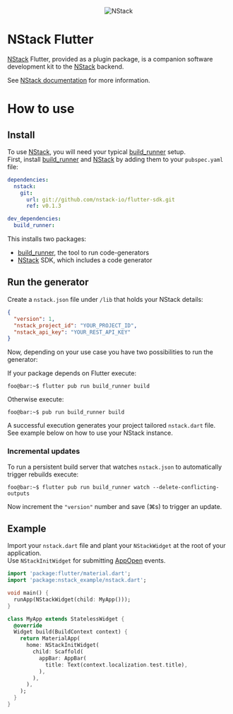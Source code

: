 <p align="center">
<img src="https://avatars0.githubusercontent.com/u/52704796" alt="NStack"/>
</p>

# NStack Flutter

[NStack] Flutter, provided as a plugin package, is a companion software development kit to the [NStack] backend.

See [NStack documentation](https://nstack-io.github.io/docs/docs/guides/flutter/flutter.html) for more information.

# How to use

## Install

To use [NStack], you will need your typical [build_runner] setup.\
First, install [build_runner] and [NStack] by adding them to your `pubspec.yaml` file:

```yaml
dependencies:
  nstack:
    git:
      url: git://github.com/nstack-io/flutter-sdk.git
      ref: v0.1.3

dev_dependencies:
  build_runner:
```

This installs two packages:

- [build_runner], the tool to run code-generators
- [NStack] SDK, which includes a code generator

## Run the generator

Create a `nstack.json` file under `/lib` that holds your NStack details:

```json
{
  "version": 1,
  "nstack_project_id": "YOUR_PROJECT_ID",
  "nstack_api_key": "YOUR_REST_API_KEY"
}
```

Now, depending on your use case you have two possibilities to run the generator:

If your package depends on Flutter execute:
```console
foo@bar:~$ flutter pub run build_runner build
```
Otherwise execute:
```console
foo@bar:~$ pub run build_runner build
```

A successful execution generates your project tailored `nstack.dart` file.\
See example below on how to use your NStack instance.

### Incremental updates
To run a persistent build server that watches `nstack.json` to automatically trigger rebuilds execute:

```console
foo@bar:~$ flutter pub run build_runner watch --delete-conflicting-outputs
``` 

Now increment the `"version"` number and save (⌘s) to trigger an update.


## Example

Import your `nstack.dart` file and plant your `NStackWidget` at the root of your application.\
Use `NStackInitWidget` for submitting [AppOpen] events.

```dart
import 'package:flutter/material.dart';
import 'package:nstack_example/nstack.dart';

void main() {
  runApp(NStackWidget(child: MyApp()));
}

class MyApp extends StatelessWidget {
  @override
  Widget build(BuildContext context) {
    return MaterialApp(
      home: NStackInitWidget(
        child: Scaffold(
          appBar: AppBar(
            title: Text(context.localization.test.title),
          ),
        ),
      ),
    );
  }
}
```

[build_runner]: https://pub.dev/packages/build_runner
[NStack]: https://nstack.io
[AppOpen]: https://nstack-io.github.io/docs/docs/app-open.html
